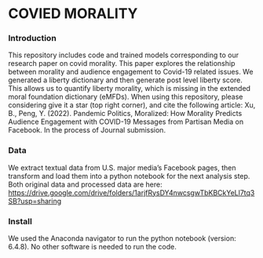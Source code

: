 # COVIED MORALITY

### Introduction

This repository includes code and trained models corresponding to our research paper on covid morality. This paper explores the relationship between morality and audience engagement to Covid-19 related issues. We generated a liberty dictionary and then generate post level liberty score. This allows us to quantify liberty morality, which is missing in the extended moral foundation dictionary (eMFDs). 
When using this repository, please considering give it a star (top right corner), and cite the following article: 
Xu, B., Peng, Y. (2022). Pandemic Politics, Moralized: How Morality Predicts Audience Engagement with COVID-19 Messages from Partisan Media on Facebook. In the process of Journal submission. 

### Data
We extract textual data from U.S. major media’s Facebook pages, then transform and load them into a python notebook for the next analysis step. Both original data and processed data are here: 
https://drive.google.com/drive/folders/1arjfRysDY4nwcsgwTbKBCkYeLl7tq3SB?usp=sharing

### Install
We used the Anaconda navigator to run the python notebook (version: 6.4.8). No other software is needed to run the code.

